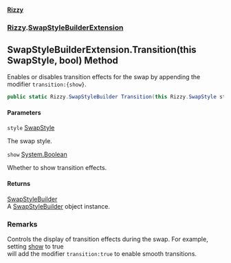 #### [Rizzy](index.md 'index')
### [Rizzy](Rizzy.md 'Rizzy').[SwapStyleBuilderExtension](Rizzy.SwapStyleBuilderExtension.md 'Rizzy.SwapStyleBuilderExtension')

## SwapStyleBuilderExtension.Transition(this SwapStyle, bool) Method

Enables or disables transition effects for the swap by appending the modifier `transition:{show}`.

```csharp
public static Rizzy.SwapStyleBuilder Transition(this Rizzy.SwapStyle style, bool show);
```
#### Parameters

<a name='Rizzy.SwapStyleBuilderExtension.Transition(thisRizzy.SwapStyle,bool).style'></a>

`style` [SwapStyle](Rizzy.SwapStyle.md 'Rizzy.SwapStyle')

The swap style.

<a name='Rizzy.SwapStyleBuilderExtension.Transition(thisRizzy.SwapStyle,bool).show'></a>

`show` [System.Boolean](https://docs.microsoft.com/en-us/dotnet/api/System.Boolean 'System.Boolean')

Whether to show transition effects.

#### Returns
[SwapStyleBuilder](Rizzy.SwapStyleBuilder.md 'Rizzy.SwapStyleBuilder')  
A [SwapStyleBuilder](Rizzy.SwapStyleBuilder.md 'Rizzy.SwapStyleBuilder') object instance.

### Remarks
Controls the display of transition effects during the swap. For example, setting [show](Rizzy.SwapStyleBuilderExtension.Transition(thisRizzy.SwapStyle,bool).md#Rizzy.SwapStyleBuilderExtension.Transition(thisRizzy.SwapStyle,bool).show 'Rizzy.SwapStyleBuilderExtension.Transition(this Rizzy.SwapStyle, bool).show') to true  
will add the modifier `transition:true` to enable smooth transitions.